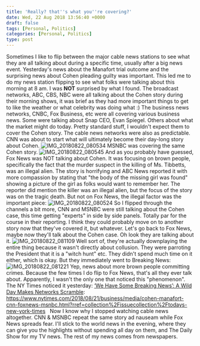 ```yaml
---
title: 'Really? that''s what you''re covering?'
date: Wed, 22 Aug 2018 13:56:40 +0000
draft: false
tags: [Personal, Politics]
categories: [Personal, Politics]
type: post
---
```


Sometimes I like to flip between the major cable news stations to see what they are all talking about during a specific time, usually after a big news event. Yesterday's news about the Manafort trial outcome and the surprising news about Cohen pleading guilty was important. This led me to do my news station flipping to see what folks were talking about this morning at 8 am. I was **NOT** surprised by what I found. The broadcast networks, ABC, CBS, NBC were all talking about the Cohen story during their morning shows, it was brief as they had more important things to get to like the weather or what celebrity was doing what :) The business news networks, CNBC, Fox Business, etc were all covering various business news. Some were talking about Snap CEO, Evan Spiegel. Others about what the market might do today. Pretty standard stuff, I wouldn't expect them to cover the Cohen story. The cable news networks were also as predictable. CNN was about to start what will ultimately become their day-long story about Cohen. ![IMG_20180822_080534](https://zeusville.files.wordpress.com/2018/08/img_20180822_080534.jpg) MSNBC was covering the same Cohen story. ![IMG_20180822_080545](https://zeusville.files.wordpress.com/2018/08/img_20180822_080545.jpg) And as you probably have guessed, Fox News was NOT talking about Cohen. It was focusing on brown people, specifically the fact that the murder suspect in the killing of Ms. Tibbetts, was an illegal alien. The story is horrifying and ABC News reported it with more compassion by stating that "the body of the missing girl was found" showing a picture of the girl as folks would want to remember her. The reporter did mention the killer was an illegal alien, but the focus of the story was on the tragic death. But not on Fox News, the illegal factor was the important piece: ![IMG_20180822_080524](https://zeusville.files.wordpress.com/2018/08/img_20180822_080524.jpg) So I flipped through the channels a bit more, CNN and MSNBC were still talking about the Cohen case, this time getting "experts" in side by side panels. Totally par for the course in their reporting. I think they could probably move on to another story now that they've covered it, but whatever. Let's go back to Fox News, maybe now they'll talk about the Cohen case. Oh look they are talking about it. ![IMG_20180822_081109](https://zeusville.files.wordpress.com/2018/08/img_20180822_081109.jpg) Well sort of, they're actually downplaying the entire thing because it wasn't directly about collusion. They were parroting the President that it is a "witch hunt" etc. They didn't spend much time on it either, which is okay. But they immediately went to Breaking News: ![IMG_20180822_081221](https://zeusville.files.wordpress.com/2018/08/img_20180822_081221.jpg) Yep, news about more brown people committing crimes. Because the few times I do flip to Fox News, that's all they ever talk about. Apparently, I wasn't the only one that noticed this "phenomenon". The NY Times noticed it yesterday: [‘We Have Some Breaking News’: A Wild Day Makes Networks Scramble](https://www.nytimes.com/2018/08/21/business/media/cohen-manafort-cnn-foxnews-msnbc.html?rref=collection%2Fissuecollection%2Ftodays-new-york-times): https://www.nytimes.com/2018/08/21/business/media/cohen-manafort-cnn-foxnews-msnbc.html?rref=collection%2Fissuecollection%2Ftodays-new-york-times   Now I know why I stopped watching cable news altogether. CNN & MSNBC repeat the same story ad nauseam while Fox News spreads fear. I'll stick to the world news in the evening, where they can give you the highlights without spending all day on them, and The Daily Show for my TV news. The rest of my news comes from newspapers.